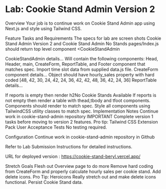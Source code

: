 # Lab: Cookie Stand Admin Version 2

Overview
Your job is to continue work on Cookie Stand Admin app using Next.js and style using Tailwind CSS.

Feature Tasks and Requirements
The specs for lab are screen shots Cookie Stand Admin Version 2 and Cookie Stand Admin No Stands
pages/Index.js should return top level component <CookieStandAdmin

CookieStandAdmin details…
Will contain the following components:
Head, Header, main, CreateForm, ReportTable, and Footer component that matches spec.
Import time slot data from supplied data.js file.
CreateForm component details…
Object should have hourly_sales property with hard coded [48, 42, 30, 24, 42, 24, 36, 42, 42, 48, 36, 42, 24, 36]
ReportTable details…

If reports is empty then render h2No Cookie Stands Available</h2>
If reports is not empty then render a table with thead,tbody and tfoot components.
Components should render to match spec.
Style all components using TailwindCSS utility classes to match spec.
Implementation Notes
Continue work in cookie-stand-admin repository
IMPORTANT Complete version 1 tasks before moving to version 2 features.
Pro tip: Tailwind CSS Extension Pack
User Acceptance Tests
No testing required.

Configuration
Continue work in cookie-stand-admin repository in Github

Refer to Lab Submission Instructions for detailed instructions.

URL for deployed version : <https://cookie-stand-beryl.vercel.app/>

Stretch Goals
Flesh out Overview page to do more
Remove hard coding from CreateForm and properly calculate hourly sales per cookie stand.
Add delete icons.
Pro Tip: Heroicons
Really stretch out and make delete icons functional.
Persist Cookie Stand data.
